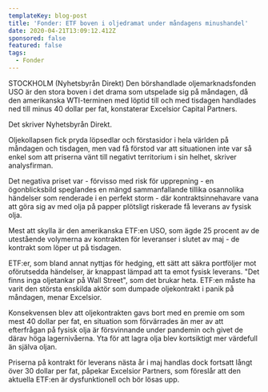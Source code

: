 ```yaml
---
templateKey: blog-post
title: 'Fonder: ETF boven i oljedramat under måndagens minushandel'
date: 2020-04-21T13:09:12.412Z
sponsored: false
featured: false
tags:
  - Fonder
---
```

STOCKHOLM (Nyhetsbyrån Direkt) Den börshandlade oljemarknadsfonden USO är den stora boven i det drama som utspelade sig på måndagen, då den amerikanska WTI-terminen med löptid till och med tisdagen handlades ned till minus 40 dollar per fat, konstaterar Excelsior Capital Partners.

Det skriver Nyhetsbyrån Direkt.

Oljekollapsen fick pryda löpsedlar och förstasidor i hela världen på måndagen och tisdagen, men vad få förstod var att situationen inte var så enkel som att priserna vänt till negativt territorium i sin helhet, skriver analysfirman.

Det negativa priset var - förvisso med risk för upprepning - en ögonblicksbild speglandes en mängd sammanfallande tillika osannolika händelser som renderade i en perfekt storm - där kontraktsinnehavare vana att göra sig av med olja på papper plötsligt riskerade få leverans av fysisk olja.

Mest att skylla är den amerikanska ETF:en USO, som ägde 25 procent av de utestående volymerna av kontrakten för leveranser i slutet av maj - de kontrakt som löper ut på tisdagen.

ETF:er, som bland annat nyttjas för hedging, ett sätt att säkra portföljer mot oförutsedda händelser, är knappast lämpad att ta emot fysisk leverans. "Det finns inga oljetankar på Wall Street", som det brukar heta. ETF:en måste ha varit den största enskilda aktör som dumpade oljekontrakt i panik på måndagen, menar Excelsior.

Konsekvensen blev att oljekontrakten gavs bort med en premie om som mest 40 dollar per fat, en situation som förvärrades än mer av att efterfrågan på fysisk olja är försvinnande under pandemin och givet de därav höga lagernivåerna. Yta för att lagra olja blev kortsiktigt mer värdefull än själva oljan.

Priserna på kontrakt för leverans nästa år i maj handlas dock fortsatt långt över 30 dollar per fat, påpekar Excelsior Partners, som föreslår att den aktuella ETF:en är dysfunktionell och bör lösas upp.